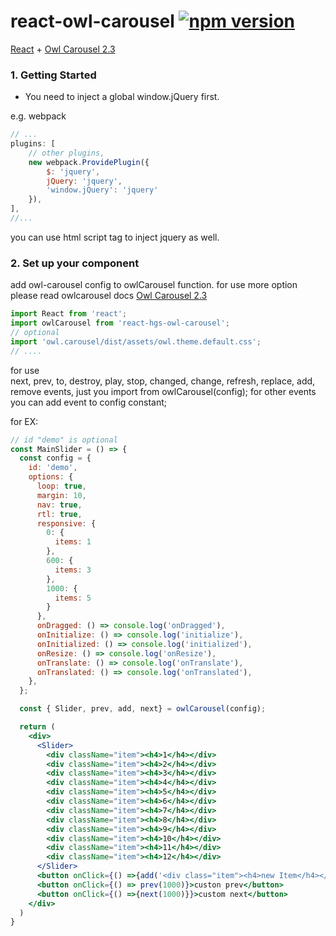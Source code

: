 # react-owl-carousel  [![npm version](https://img.shields.io/npm/v/react-owl-carousel.svg?style=flat)](https://www.npmjs.com/package/react-owl-carousel)
[React](http://facebook.github.io/react/) + [Owl Carousel 2.3](https://owlcarousel2.github.io/OwlCarousel2/)

### 1. Getting Started

* You need to inject a global window.jQuery first.

e.g. webpack

```js
// ...
plugins: [
    // other plugins,
    new webpack.ProvidePlugin({
        $: 'jquery',
        jQuery: 'jquery',
        'window.jQuery': 'jquery'
    }),
],
//...
```

you can use html script tag to inject jquery as well.

### 2. Set up your component
add owl-carousel config to owlCarousel function.
for use more option please read owlcarousel docs
[Owl Carousel 2.3](https://owlcarousel2.github.io/OwlCarousel2/docs/started-welcome.html)

```jsx
import React from 'react';
import owlCarousel from 'react-hgs-owl-carousel';
// optional
import 'owl.carousel/dist/assets/owl.theme.default.css';
// ....
```

for use     
    next,
    prev,
    to,
    destroy,
    play,
    stop,
    changed,
    change,
    refresh,
    replace,
    add,
    remove
events, just you import from owlCarousel(config);
for other events you can add event to config constant;

for EX:

```jsx
// id "demo" is optional
const MainSlider = () => {
  const config = {
    id: 'demo',
    options: {
      loop: true,
      margin: 10,
      nav: true,
      rtl: true,
      responsive: {
        0: {
          items: 1
        },
        600: {
          items: 3
        },
        1000: {
          items: 5
        }
      },
      onDragged: () => console.log('onDragged'),
      onInitialize: () => console.log('initialize'),
      onInitialized: () => console.log('initialized'),
      onResize: () => console.log('onResize'),
      onTranslate: () => console.log('onTranslate'),
      onTranslated: () => console.log('onTranslated'),
    },
  };

  const { Slider, prev, add, next} = owlCarousel(config);

  return (
    <div>
      <Slider>
        <div className="item"><h4>1</h4></div>
        <div className="item"><h4>2</h4></div>
        <div className="item"><h4>3</h4></div>
        <div className="item"><h4>4</h4></div>
        <div className="item"><h4>5</h4></div>
        <div className="item"><h4>6</h4></div>
        <div className="item"><h4>7</h4></div>
        <div className="item"><h4>8</h4></div>
        <div className="item"><h4>9</h4></div>
        <div className="item"><h4>10</h4></div>
        <div className="item"><h4>11</h4></div>
        <div className="item"><h4>12</h4></div>
      </Slider>
      <button onClick={() =>{add('<div class="item"><h4>new Item</h4></div>',1)}}>add item</button>
      <button onClick={() => prev(1000)}>custon prev</button>
      <button onClick={() =>{next(1000)}}>custom next</button>
    </div>
  )
}
```
